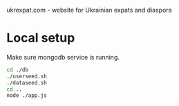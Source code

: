 ukrexpat.com - website for Ukrainian expats and diaspora

# Local setup

Make sure mongodb service is running.

```sh
cd ./db
./userseed.sh
./dataseed.sh
cd ..
node ./app.js
```
